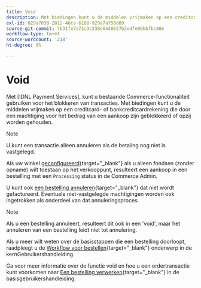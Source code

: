 ```yaml
---
title: Void
description: Met biedingen kunt u de middelen vrijmaken op een creditcard- of bankcreditcardrekening die door een machtiging voor het bedrag van een aankoop zijn geblokkeerd of opzij worden gehouden.
exl-id: 029a7038-2812-46ce-b188-929a7a758d89
source-git-commit: 7b31fe7a71c3c238e6448627b2edfe06bbfbc80e
workflow-type: tm+mt
source-wordcount: '218'
ht-degree: 0%

---
```


# Void

Met [!DNL Payment Services], kunt u bestaande Commerce-functionaliteit gebruiken voor het blokkeren van transacties. Met biedingen kunt u de middelen vrijmaken op een creditcard- of bankcreditcardrekening die door een machtiging voor het bedrag van een aankoop zijn geblokkeerd of opzij worden gehouden.

>[!NOTE]
>
>U kunt een transactie alleen annuleren als de betaling nog niet is vastgelegd.

Als uw winkel [geconfigureerd](https://docs.magento.com/user-guide/configuration/sales/payment-methods.html#payment-actions){target="_blank"} als u alleen fondsen (zonder opname) wilt toestaan op het verkooppunt, resulteert een aankoop in een bestelling met een `Processing` status in de Commerce Admin.

U kunt ook [een bestelling annuleren](https://docs.magento.com/user-guide/sales/order-update.html#cancel-a-pending-order){target="_blank"} dat niet wordt gefactureerd. Eventuele niet-vastgelegde machtigingen worden ook ingetrokken als onderdeel van dat annuleringsproces.

>[!NOTE]
>
>Als u een bestelling annuleert, resulteert dit ook in een &#39;void&#39;, maar het annuleren van een bestelling leidt niet tot annulering.

Als u meer wilt weten over de basisstappen die een bestelling doorloopt, raadpleegt u de [Workflow voor bestellen](https://docs.magento.com/user-guide/sales/order-workflow.html){target="_blank"} onderwerp in de kernGebruikershandleiding.

Ga voor meer informatie over de functie void en hoe u een ordertransactie kunt voorkomen naar [Een bestelling verwerken](https://docs.magento.com/user-guide/sales/order-processing.html){target="_blank"} in de basisgebruikershandleiding.
